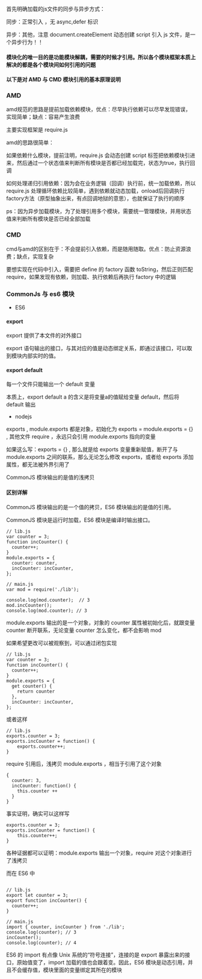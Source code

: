 首先明确加载的js文件的同步与异步方式：

同步：正常引入 <scirpt>，无 async,defer 标识

异步：其他，注意 document.createElement 动态创建 script 引入 js 文件，是一个异步行为！！

#### 模块化的唯一目的是功能模块解耦，需要的时候才引用。所以各个模块框架本质上解决的都是各个模块间如何引用的问题

#### 以下是对 AMD 与 CMD 模块引用的基本原理说明

### AMD

amd规范的思路是提前加载依赖模块，优点：尽早执行依赖可以尽早发现错误，实现简单；缺点：容易产生浪费

主要实现框架是 require.js

amd的思路很简单：

如果依赖什么模块，提前注明，require.js 会动态创建 script 标签把依赖模块引进来，然后通过一个状态值来判断所有模块是否都已经加载完，状态为true，执行回调

如何处理递归引用依赖：因为会在业务逻辑（回调）执行前，统一加载依赖，所以 require.js 处理循环依赖比较简单，遇到依赖就动态加载，onload后回调执行 factory方法（原型抽象出来，有点回调地狱的意思），也就保证了执行的顺序

ps：因为异步加载模块，为了处理引用多个模块，需要统一管理模块，并用状态值来判断所有模块是否已经全部加载

### CMD

cmd与amd的区别在于：不会提前引入依赖，而是随用随取。优点：防止资源浪费；缺点，实现复杂

要想实现在代码中引入，需要把 define 的 factory 函数 toString，然后正则匹配 require，如果发现有依赖，则加载、执行依赖后再执行 factory 中的逻辑

### CommonJs 与 es6 模块

- ES6

#### export

export 提供了本文件的对外接口

export 语句输出的接口，与其对应的值是动态绑定关系，即通过该接口，可以取到模块内部实时的值。

#### export default

每一个文件只能输出一个 default 变量

本质上，export default a 的含义是将变量a的值赋给变量 default，然后将 default 输出


- nodejs

exports , module.exports 都是对象，初始化为 exports = module.exports = {} , 其他文件 require ，永远只会引用 module.exports 指向的变量

如果这么写：exports = {} , 那么就是给 exports 变量重新赋值，断开了与 module.exports 之间的联系，那么无论怎么修改 exports，或者给 exports 添加属性，都无法被外界引用了

CommonJS 模块输出的是值的浅拷贝

#### 区别详解

CommonJS 模块输出的是一个值的拷贝，ES6 模块输出的是值的引用。

CommonJS 模块是运行时加载，ES6 模块是编译时输出接口。

```
// lib.js
var counter = 3;
function incCounter() {
  counter++;
}
module.exports = {
  counter: counter,
  incCounter: incCounter,
};
```

```
// main.js
var mod = require('./lib');

console.log(mod.counter);  // 3
mod.incCounter();
console.log(mod.counter); // 3
```

module.exports 输出的是一个对象，对象的 counter 属性被初始化后，就跟变量 counter 断开联系，无论变量 counter 怎么变化，都不会影响 mod

如果希望更改可以被观察到，可以通过闭包实现

```
// lib.js
var counter = 3;
function incCounter() {
  counter++;
}
module.exports = {
  get counter() {
    return counter
  },
  incCounter: incCounter,
};
```

或者这样

```
// lib.js
exports.counter = 3;
exports.incCounter = function() {
    exports.counter++;
}
```

require 引用后，浅拷贝 module.exports ，相当于引用了这个对象

```
{
  counter: 3,
  incCounter: function() {
    this.counter ++
  }
}
```
事实证明，确实可以这样写

```
exports.counter = 3;
exports.incCounter = function() {
    this.counter++;
}
```
各种证据都可以证明：module.exports 输出一个对象，require 对这个对象进行了浅拷贝


而在 ES6 中

```

// lib.js
export let counter = 3;
export function incCounter() {
  counter++;
}

// main.js
import { counter, incCounter } from './lib';
console.log(counter); // 3
incCounter();
console.log(counter); // 4

```

ES6 的 import 有点像 Unix 系统的“符号连接”，连接的是 export 暴露出来的接口，原始值变了，import 加载的值也会跟着变。因此，ES6 模块是动态引用，并且不会缓存值，模块里面的变量绑定其所在的模块
